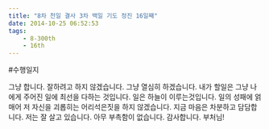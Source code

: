 ```yaml
---
title: "8차 천일 결사 3차 백일 기도 정진 16일째"
date: 2014-10-25 06:52:53
tags:
    - 8-300th
    - 16th
---
```


#수행일지

그냥 합니다. 잘하려고 하지 않겠습니다. 그냥 열심히 하겠습니다. 내가 할일은 그냥 나에게 주어진 일에 최선을 다하는 것입니다. 일은 하늘이 이루는것입니다. 일의 성패에 얽매어 저 자신을 괴롭히는 어리석은짓을 하지 않겠습니다. 지금 마음은 차분하고 담담합니다. 저는 잘 살고 있습니다. 아무 부촉함이 없습니다. 감사합니다. 부처님!
